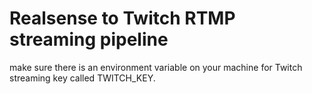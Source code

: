 # Realsense to Twitch RTMP streaming pipeline

make sure there is an environment variable on your machine for Twitch streaming key called TWITCH_KEY.
